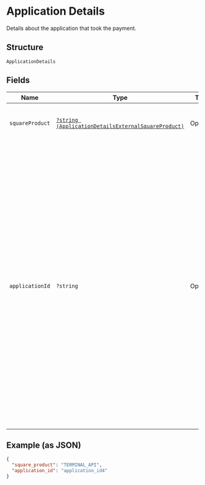 
# Application Details

Details about the application that took the payment.

## Structure

`ApplicationDetails`

## Fields

| Name | Type | Tags | Description | Getter | Setter |
|  --- | --- | --- | --- | --- | --- |
| `squareProduct` | [`?string (ApplicationDetailsExternalSquareProduct)`](/doc/models/application-details-external-square-product.md) | Optional | A list of products to return to external callers. | getSquareProduct(): ?string | setSquareProduct(?string squareProduct): void |
| `applicationId` | `?string` | Optional | The Square ID assigned to the application used to take the payment.<br>Application developers can use this information to identify payments that<br>their application processed.<br>For example, if a developer uses a custom application to process payments,<br>this field contains the application ID from the Developer Dashboard.<br>If a seller uses a [Square App Marketplace](https://developer.squareup.com/docs/app-marketplace)<br>application to process payments, the field contains the corresponding application ID. | getApplicationId(): ?string | setApplicationId(?string applicationId): void |

## Example (as JSON)

```json
{
  "square_product": "TERMINAL_API",
  "application_id": "application_id4"
}
```

